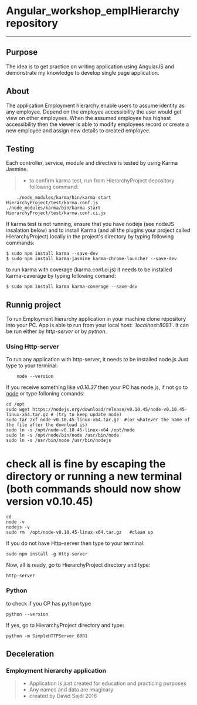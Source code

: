
# Angular_workshop_emplHierarchy repository

***
## Purpose

The idea is to get practice on writing application using AngularJS and demonstrate my knowledge to develop single page application. 

## About
The application Employment hierarchy enable users to assume identity as any employee. Depend on the employee accessibility the user would get view on other employees. When the assumed employee has highest accessibility then the viewer is able to modify employees record or create a new employee and assign new details to created employee.

## Testing
Each controller, service, module and directive is tested by using Karma Jasmine.

 > * to confirm karma test, run from HierarchyProject depository following command:

     
     	./node_modules/karma/bin/karma start HierarchyProject/test/karma.conf.js 
	./node_modules/karma/bin/karma start HierarchyProject/test/karma.conf.ci.js 

If karma test is not running, ensure that you have nodejs (see nodeJS insalation below) and to install Karma (and all the plugins your project called HierarchyProject) locally in the project's directory by typing following commands:

	$ sudo npm install karma --save-dev
	$ sudo npm install karma-jasmine karma-chrome-launcher --save-dev

to run karma with coverage (karma.conf.ci.js) it needs to be installed karma-caverage by typing following comand:

	$ sudo npm install karma karma-coverage --save-dev
     
## Runnig project
To run Employment hierarchy application in your machine clone repository into your PC. App is able to run from your local host: *'localhost:8081'*. It can be run either by *http-server* or by *python*.

### Using Http-server

To run any application with http-server, it needs to be installed node.js
Just type to your terminal:

		
		node --version
		

If you receive something like *v0.10.37* then your PC has node.js, if not go to [node](https://nodejs.org/en/)
or type folloning comands:

	cd /opt
	sudo wget https://nodejs.org/download/release/v0.10.45/node-v0.10.45-linux-x64.tar.gz # (try to keep update node)
	sudo tar zxf node-v0.10.45-linux-x64.tar.gz  #(or whatever the name of the file after the download is)
	sudo ln -s /opt/node-v0.10.45-linux-x64 /opt/node
	sudo ln -s /opt/node/bin/node /usr/bin/node
	sudo ln -s /usr/bin/node /usr/bin/nodejs

# check all is fine by escaping the directory or running a new terminal (both commands should now show version v0.10.45)
	cd
	node -v
	nodejs -v
	sudo rm  /opt/node-v0.10.45-linux-x64.tar.gz   #clean up

If you do not have Http-server then type to your terminal:

	
	sudo npm install -g Http-server
	

Now, all is ready, go to HierarchyProject directory and type:

	http-server
	
### Python 

to check if you CP has python type 

	
	python --version
	

If yes, go to HierarchyProject directory and type:
	
	python -m SimpleHTTPServer 8081
	

## Deceleration

### Employment hierarchy application

> * Application is just created for education and practicing purposes 
> * Any names and data are imaginary 
> * created by David Sajdl 2016 
